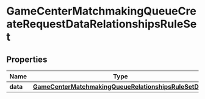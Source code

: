 

# GameCenterMatchmakingQueueCreateRequestDataRelationshipsRuleSet


## Properties

| Name | Type | Description | Notes |
|------------ | ------------- | ------------- | -------------|
|**data** | [**GameCenterMatchmakingQueueRelationshipsRuleSetData**](GameCenterMatchmakingQueueRelationshipsRuleSetData.md) |  |  |



